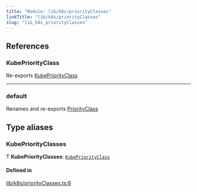 ```yaml
---
title: "Module: lib/k8s/priorityClasses"
linkTitle: "lib/k8s/priorityClasses"
slug: "lib_k8s_priorityClasses"
---
```


## References

### KubePriorityClass

Re-exports [KubePriorityClass](../interfaces/lib_k8s_priorityClass.KubePriorityClass.md)

___

### default

Renames and re-exports [PriorityClass](../classes/lib_k8s_priorityClass.PriorityClass.md)

## Type aliases

### KubePriorityClasses

Ƭ **KubePriorityClasses**: [`KubePriorityClass`](../interfaces/lib_k8s_priorityClass.KubePriorityClass.md)

#### Defined in

[lib/k8s/priorityClasses.ts:6](https://github.com/headlamp-k8s/headlamp/blob/b0236780/frontend/src/lib/k8s/priorityClasses.ts#L6)
